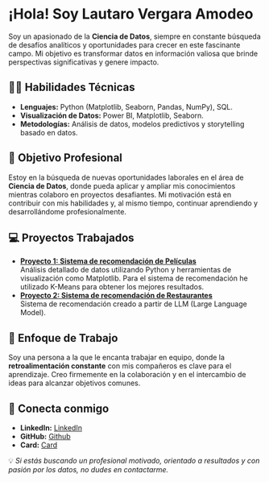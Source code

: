 # ¡Hola! Soy Lautaro Vergara Amodeo

Soy un apasionado de la **Ciencia de Datos**, siempre en constante búsqueda de desafíos analíticos y oportunidades para crecer en este fascinante campo. Mi objetivo es transformar datos en información valiosa que brinde perspectivas significativas y genere impacto.



## 🧑‍💻 **Habilidades Técnicas**
- **Lenguajes:** Python (Matplotlib, Seaborn, Pandas, NumPy), SQL.
- **Visualización de Datos:** Power BI, Matplotlib, Seaborn.
- **Metodologías:** Análisis de datos, modelos predictivos y storytelling basado en datos.



## 🎯 **Objetivo Profesional**
Estoy en la búsqueda de nuevas oportunidades laborales en el área de **Ciencia de Datos**, donde pueda aplicar y ampliar mis conocimientos mientras colaboro en proyectos desafiantes. Mi motivación está en contribuir con mis habilidades y, al mismo tiempo, continuar aprendiendo y desarrollándome profesionalmente.

## 💻 **Proyectos Trabajados**
- **[Proyecto 1: Sistema de recomendación de Películas](https://github.com/LautaroVergaraAmodeo97/Film-Lautaro-Vergara-Amodeo)**  
  Análisis detallado de datos utilizando Python y herramientas de visualización como Matplotlib. Para el sistema de recomendación he utilizado K-Means para obtener los mejores resultados.
- **[Proyecto 2: Sistema de recomendación de Restaurantes](https://github.com/jgutierrezladino/Feastly)**  
  Sistema de recomendación creado a partir de LLM (Large Language Model).


## 🤝 **Enfoque de Trabajo**
Soy una persona a la que le encanta trabajar en equipo, donde la **retroalimentación constante** con mis compañeros es clave para el aprendizaje. Creo firmemente en la colaboración y en el intercambio de ideas para alcanzar objetivos comunes.



## 🌟 **Conecta conmigo**
- **LinkedIn:** [LinkedIn](https://www.linkedin.com/in/lautarovergaraamodeo/)
- **GitHub:** [Github](https://github.com/LautaroVergaraAmodeo97)
- **Card:** [Card](lautarovergaraamodeo.carrd.co)



💡 *Si estás buscando un profesional motivado, orientado a resultados y con pasión por los datos, no dudes en contactarme.*

